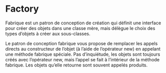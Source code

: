 # Factory

Fabrique est un patron de conception de création qui définit une interface pour créer des objets dans une classe mère, mais délègue le choix des types d’objets à créer aux sous-classes.

Le patron de conception fabrique vous propose de remplacer les appels directs au constructeur de l’objet (à l’aide de l’opérateur new) en appelant une méthode fabrique spéciale. Pas d’inquiétude, les objets sont toujours créés avec l’opérateur new, mais l’appel se fait à l’intérieur de la méthode fabrique. Les objets qu’elle retourne sont souvent appelés produits.
